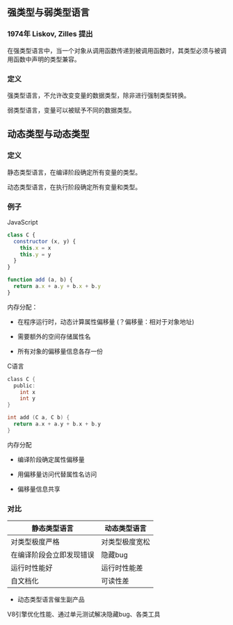 ## 强类型与弱类型语言

### 1974年 Liskov, Zilles 提出

在强类型语言中，当一个对象从调用函数传递到被调用函数时，其类型必须与被调用函数中声明的类型兼容。

### 定义

强类型语言，不允许改变变量的数据类型，除非进行强制类型转换。

弱类型语言，变量可以被赋予不同的数据类型。

## 动态类型与动态类型

### 定义

静态类型语言，在编译阶段确定所有变量的类型。

动态类型语言，在执行阶段确定所有变量和类型。

### 例子

JavaScript

```js
class C {
  constructor (x, y) {
    this.x = x
    this.y = y
  }
}

function add (a, b) {
  return a.x + a.y + b.x + b.y
}
```

内存分配：

* 在程序运行时，动态计算属性偏移量 (？偏移量：相对于对象地址)

* 需要额外的空间存储属性名

* 所有对象的偏移量信息各存一份

C语言

```c
class C {
  public:
    int x
    int y
}

int add (C a, C b) {
  return a.x + a.y + b.x + b.y
}
```

内存分配

* 编译阶段确定属性偏移量

* 用偏移量访问代替属性名访问

* 偏移量信息共享

### 对比

静态类型语言 | 动态类型语言
--- | --- 
对类型极度严格 | 对类型极度宽松
在编译阶段会立即发现错误 | 隐藏bug
运行时性能好 | 运行时性能差
自文档化 | 可读性差

* 动态类型语言催生副产品

V8引擎优化性能、通过单元测试解决隐藏bug、各类工具